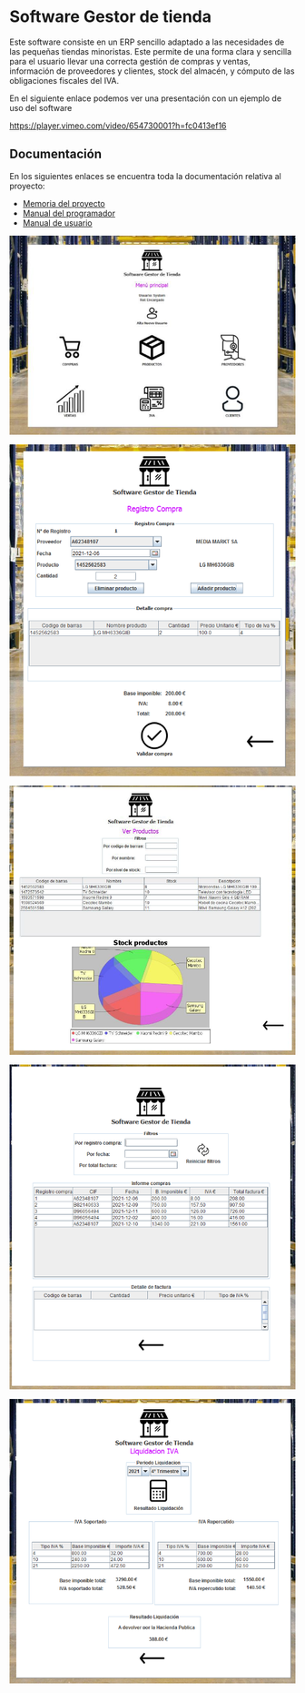# Software Gestor de tienda

Este software consiste en un ERP sencillo adaptado a las necesidades de las pequeñas tiendas minoristas. Este permite de una forma clara y sencilla para el usuario llevar una correcta gestión de compras y ventas, información de proveedores y clientes, stock del almacén, y cómputo de las obligaciones fiscales del IVA.

En el siguiente enlace podemos ver una presentación con un ejemplo de uso del software


https://player.vimeo.com/video/654730001?h=fc0413ef16

## Documentación

En los siguientes enlaces se encuentra toda la documentación relativa al proyecto:

- [Memoria del proyecto](https://github.com/German-Peralta/Software_Gestor_Tienda/blob/master/DOCUMENTACION/MEMORIA.pdf)
- [Manual del programador](https://github.com/German-Peralta/Software_Gestor_Tienda/blob/master/DOCUMENTACION/MANUAL%20DEL%20PROGRAMADOR.pdf)
- [Manual de usuario](https://github.com/German-Peralta/Software_Gestor_Tienda/blob/master/DOCUMENTACION/MANUAL%20DE%20USUARIO.pdf)


![menu_principal](https://github.com/German-Peralta/Software_Gestor_Tienda/blob/master/SOFTWARE%20GESTOR%20DE%20TIENDA/src/Imagenes/Menu_principal.png)

![registro_compra](https://github.com/German-Peralta/Software_Gestor_Tienda/blob/master/SOFTWARE%20GESTOR%20DE%20TIENDA/src/Imagenes/registro_compra.png)

![informe_productos](https://github.com/German-Peralta/Software_Gestor_Tienda/blob/master/SOFTWARE%20GESTOR%20DE%20TIENDA/src/Imagenes/informe_productos.png)

![informe_compras](https://github.com/German-Peralta/Software_Gestor_Tienda/blob/master/SOFTWARE%20GESTOR%20DE%20TIENDA/src/Imagenes/Informe_Compras.png)

![informe_IVA](https://github.com/German-Peralta/Software_Gestor_Tienda/blob/master/SOFTWARE%20GESTOR%20DE%20TIENDA/src/Imagenes/informe_IVA.png)






